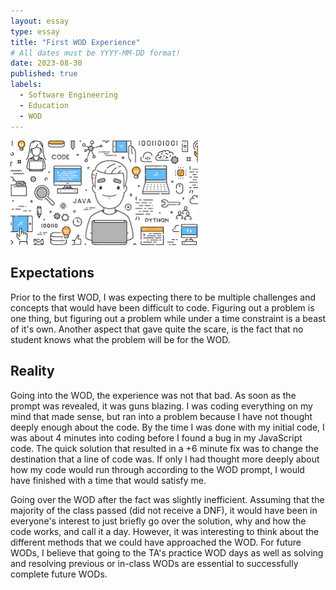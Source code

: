 ```yaml
---
layout: essay
type: essay
title: "First WOD Experience"
# All dates must be YYYY-MM-DD format!
date: 2023-08-30
published: true
labels:
  - Software Engineering
  - Education
  - WOD
---
```


<img width="300px" class="rounded float-start pe-4" src="../img/SoftwareEngineer.png">

## Expectations
Prior to the first WOD, I was expecting there to be multiple challenges and concepts that would have been difficult to code. Figuring out a problem is one thing, but figuring out a problem while under a time constraint is a beast of it's own. Another aspect that gave quite the scare, is the fact that no student knows what the problem will be for the WOD.

## Reality
Going into the WOD, the experience was not that bad. As soon as the prompt was revealed, it was guns blazing. I was coding everything on my mind that made sense, but ran into a problem because I have not thought deeply enough about the code. By the time I was done with my initial code, I was about 4 minutes into coding before I found a bug in my JavaScript code. The quick solution that resulted in a +6 minute fix was to change the destination that a line of code was. If only I had thought more deeply about how my code would run through according to the WOD prompt, I would have finished with a time that would satisfy me. 

Going over the WOD after the fact was slightly inefficient. Assuming that the majority of the class passed (did not receive a DNF), it would have been in everyone's interest to just briefly go over the solution, why and how the code works, and call it a day. However, it was interesting to think about the different methods that we could have approached the WOD. For future WODs, I believe that going to the TA's practice WOD days as well as solving and resolving previous or in-class WODs are essential to successfully complete future WODs.
